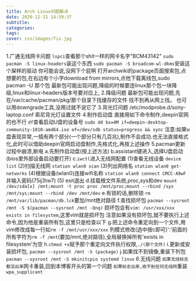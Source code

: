 ```yaml
---
title: Arch Linux问题解决
date: 2020-12-31 14:59:37
subtitle:
categories:
tags:
cover: css/images/fix.jpg
---
```

1.广通无线网卡问题
`lspci`查看那个shit一样的网卡名字"BCM43142"
`sudo pacman -S linux-headers`装这个东西
`sudo pacman -S broadcom-wl-dkms`安装这个屎样的驱动
你可能会说,没网下个屁啊
打开archwiki的package页面搜索包,点想要的包,在右边有个小字download from mirrors,点他下载离线包,sudo pacman -U 那个包
最新包可能出现问题,降级的时候要连linux那个包一块降级,linux和linux-headers版本号要对应上,
2.降级问题
最新包可能出现问题,先在/var/cache/pacman/pkg/那个目录下找缓存的文件
找不到再从网上找。
也可以用downgrade工具,没用过就不说它了
3.背光灯问题
/etc/modprobe.d/sony-laptop.conf 索尼背光灯设置文件
4.制作启动盘
直接用如下命令制作,deepin官网的也不行
`df`查看启动U盘的设备号
`sudo dd bs=4M if=deepin-desktop-community-1010-amd64.iso of=/dev/sdb status=progress && sync`
注意:如果u盘表现异常,一插有两个部分(一个部分只有几百兆),制作不会成功.也无法直接格式化,此时可以借助deepin官网启动盘制作,先格式化,再按上述操作
5.pacman更新过程中崩溃,断电
a.先制作启动盘(按上述方法)
b.assistant键进入,选择U盘启动(bios里外部设备启动要打开)
c.`iwctl`进入无线网配置
(1)查看无线设备
`device list`
(2)扫描无线网
`station wlan0 scan`
(3)列出网络名
`station wlan0 get-networks`
(4)根据设备(wlan0)连接wifi名称
`station wlan0 connect CMCC-A9wF`并输入密码(75ij3tw7)
(5)
exit退出
d.挂载根文件系统,proc,sys和dev
`mount /dev/sda[x] /mnt;mount -t proc proc /mnt/proc;mount --rbind /sys /mnt/sys;mount --rbind /dev /mnt/dev`
e.有锁的话,删除锁
`rm /mnt/var/lib/pacman/db.lck`要加/mnt绝对路径
f.查找损坏包
`pacman --sysroot /mnt -S $(pacman --sysroot /mnt -Qnq)`
损坏包会有`vim: /usr/xxx/xxx exists in filesystem`,这里vim就是损坏包
注意如果没有损坏包,就不要执行上述命令,因为他是重装所有包,这里只是检查以下
g.把上述命令重定向到一个文件,用vim修改成每一行如`rm -f /mnt/usr/xxx/xxx`
列模式修改(选中按c即可)':'前面的所有字符为`rm -f /mnt`(要加/mnt,绝对路径),全局替换掉所有'exists in filesystem'为空
h.`chmod +x`赋予那个重定向文件执行权限,`./(那个文件)`
i.更新或安装损坏包,
`pacman --sysroot /mnt -S (package)`
j.如果找不到镜像,重装下列包
`pacman --sysroot /mnt -S mkinitcpio systemd linux`
6.无线问题
`如果无线标志都没出来`网卡重装,回到本博客开头的第一个问题
`如果标志出来,收不到任何无线网`重装`wpa_supplicant`
